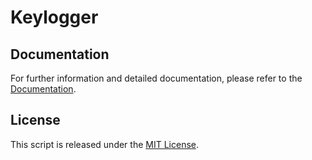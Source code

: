 # Keylogger

## Documentation

For further information and detailed documentation, please refer to the [Documentation](https://docs.arduinodenis.it/github/diverse-coding-projects/diverse-coding-projects/keylogger).

## License

This script is released under the [MIT License](LICENSE).
